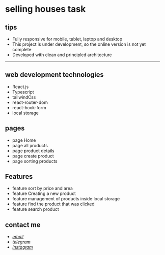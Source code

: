 # selling houses task

<!-- ## [review online](https://mohammad-zeynali.github.io/mimlearn/) -->



## tips

- Fully responsive for mobile, tablet, laptop and desktop
- This project is under development, so the online version is not yet complete
- Developed with clean and principled architecture

---

## web development technologies

- React.js
- Typescript
- tailwindCss
- react-router-dom
- react-hook-form
- local storage

## pages

- page Home
- page all products
- page product details
- page create product
- page sorting products

## Features

- feature sort by price and area
- feature Creating a new product
- feature management of products inside local storage
- feature find the product that was clicked
- feature search product

## contact me

- _[email](mailto:051.mhmdzynaly977@gmail.com)_
- _[telegram](https://t.me/zeynali2003/)_
- _[instagram](https://instagram.com/zeynali2003/)_
